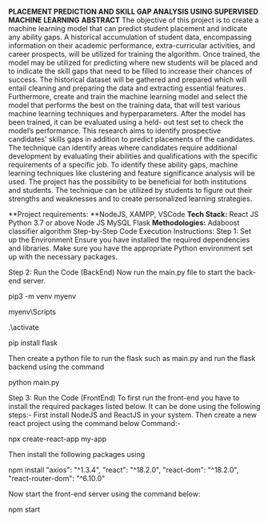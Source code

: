 **PLACEMENT PREDICTION AND SKILL GAP ANALYSIS USING SUPERVISED MACHINE LEARNING**
**ABSTRACT**
The objective of this project is to create a machine learning model that can predict student placement and indicate any ability gaps. A historical accumulation of student data, encompassing information on their academic performance, extra-curricular activities, and career prospects, will be utilized for training the algorithm. Once trained, the model may be utilized for predicting where new students will be placed and to indicate the skill gaps that need to be filled to increase their chances of success. The historical dataset will be gathered and prepared which will entail cleaning and preparing the data and extracting essential features. Furthermore, create and train the machine learning model and select the model that performs the best on the training data, that will test various machine learning techniques and hyperparameters. After the model has been trained, it can be evaluated using a held- out test set to check the model’s performance. This research aims to identify prospective candidates' skills gaps in addition to predict placements of the candidates. The technique can identify areas where candidates require additional development by evaluating their abilities and qualifications with the specific requirements of a specific job. To identify these ability gaps, machine learning techniques like clustering and feature significance analysis will be used. The project has the possibility to be beneficial for both institutions and students. The technique can be utilized by students to figure out their strengths and weaknesses and to create personalized learning strategies.

**Project requirements: **NodeJS, XAMPP, VSCode
**Tech Stack:**
React JS
Python 3.7 or above
Node JS
MySQL
Flask
**Methodologies:**
Adaboost classifier algorithm
Step-by-Step Code Execution Instructions:
Step 1: Set up the Environment Ensure you have installed the required dependencies and libraries. Make sure you have the appropriate Python environment set up with the necessary packages.

Step 2: Run the Code (BackEnd) Now run the main.py file to start the back-end server.

pip3 -m venv myenv

myenv\Scripts

.\activate

pip install flask

Then create a python file to run the flask such as main.py and run the flask backend using the command

python main.py

Step 3: Run the Code (FrontEnd) To first run the front-end you have to install the required packages listed below. It can be done using the following steps:- First install NodeJS and ReactJS in your system. Then create a new react project using the command below Command:-

npx create-react-app my-app

Then install the following packages using

npm install "axios": "^1.3.4", "react": "^18.2.0", "react-dom": "^18.2.0", "react-router-dom": "^6.10.0"

Now start the front-end server using the command below:

npm start
